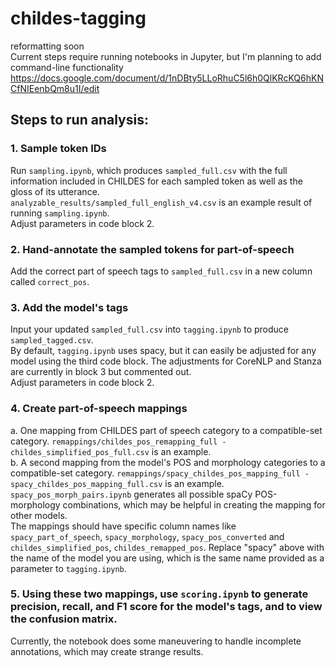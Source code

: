 # childes-tagging
reformatting soon  
Current steps require running notebooks in Jupyter, but I'm planning to add command-line functionality  
https://docs.google.com/document/d/1nDBty5LLoRhuC5l6h0QlKRcKQ6hKNCfNIEenbQm8u1I/edit  

## Steps to run analysis:
### 1. Sample token IDs
Run `sampling.ipynb`, which produces `sampled_full.csv` with the full information included in CHILDES for each sampled token as well as the gloss of its utterance.  
`analyzable_results/sampled_full_english_v4.csv` is an example result of running `sampling.ipynb`.  
Adjust parameters in code block 2. 
### 2. Hand-annotate the sampled tokens for part-of-speech
Add the correct part of speech tags to `sampled_full.csv` in a new column called `correct_pos`.
### 3. Add the model's tags
Input your updated `sampled_full.csv` into `tagging.ipynb` to produce `sampled_tagged.csv`.  
By default, `tagging.ipynb` uses spacy, but it can easily be adjusted for any model using the third code block. The adjustments for CoreNLP and Stanza are currently in block 3 but commented out.  
Adjust parameters in code block 2.
### 4. Create part-of-speech mappings
a. One mapping from CHILDES part of speech category to a compatible-set category. `remappings/childes_pos_remapping_full - childes_simplified_pos_full.csv` is an example.  
b. A second mapping from the model's POS and morphology categories to a compatible-set category. `remappings/spacy_childes_pos_mapping_full - spacy_childes_pos_mapping_full.csv` is an example.  
`spacy_pos_morph_pairs.ipynb` generates all possible spaCy POS-morphology combinations, which may be helpful in creating the mapping for other models.  
The mappings should have specific column names like `spacy_part_of_speech`, `spacy_morphology`, `spacy_pos_converted` and `childes_simplified_pos`, `childes_remapped_pos`. Replace "spacy" above with the name of the model you are using, which is the same name provided as a parameter to `tagging.ipynb`.  
### 5. Using these two mappings, use `scoring.ipynb` to generate precision, recall, and F1 score for the model's tags, and to view the confusion matrix.
Currently, the notebook does some maneuvering to handle incomplete annotations, which may create strange results.
